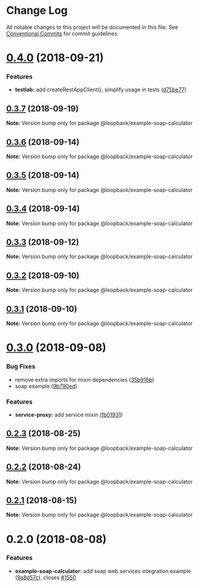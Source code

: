 # Change Log

All notable changes to this project will be documented in this file.
See [Conventional Commits](https://conventionalcommits.org) for commit guidelines.

<a name="0.4.0"></a>
# [0.4.0](https://github.com/strongloop/loopback-next/compare/@loopback/example-soap-calculator@0.3.7...@loopback/example-soap-calculator@0.4.0) (2018-09-21)


### Features

* **testlab:** add createRestAppClient(), simplify usage in tests ([d75be77](https://github.com/strongloop/loopback-next/commit/d75be77))





<a name="0.3.7"></a>
## [0.3.7](https://github.com/strongloop/loopback-next/compare/@loopback/example-soap-calculator@0.3.6...@loopback/example-soap-calculator@0.3.7) (2018-09-19)

**Note:** Version bump only for package @loopback/example-soap-calculator





<a name="0.3.6"></a>
## [0.3.6](https://github.com/strongloop/loopback-next/compare/@loopback/example-soap-calculator@0.3.5...@loopback/example-soap-calculator@0.3.6) (2018-09-14)

**Note:** Version bump only for package @loopback/example-soap-calculator





<a name="0.3.5"></a>
## [0.3.5](https://github.com/strongloop/loopback-next/compare/@loopback/example-soap-calculator@0.3.4...@loopback/example-soap-calculator@0.3.5) (2018-09-14)

**Note:** Version bump only for package @loopback/example-soap-calculator





<a name="0.3.4"></a>
## [0.3.4](https://github.com/strongloop/loopback-next/compare/@loopback/example-soap-calculator@0.3.3...@loopback/example-soap-calculator@0.3.4) (2018-09-14)

**Note:** Version bump only for package @loopback/example-soap-calculator





<a name="0.3.3"></a>
## [0.3.3](https://github.com/strongloop/loopback-next/compare/@loopback/example-soap-calculator@0.3.2...@loopback/example-soap-calculator@0.3.3) (2018-09-12)

**Note:** Version bump only for package @loopback/example-soap-calculator





<a name="0.3.2"></a>
## [0.3.2](https://github.com/strongloop/loopback-next/compare/@loopback/example-soap-calculator@0.3.1...@loopback/example-soap-calculator@0.3.2) (2018-09-10)

**Note:** Version bump only for package @loopback/example-soap-calculator





<a name="0.3.1"></a>
## [0.3.1](https://github.com/strongloop/loopback-next/compare/@loopback/example-soap-calculator@0.3.0...@loopback/example-soap-calculator@0.3.1) (2018-09-10)

**Note:** Version bump only for package @loopback/example-soap-calculator





<a name="0.3.0"></a>
# [0.3.0](https://github.com/strongloop/loopback-next/compare/@loopback/example-soap-calculator@0.2.3...@loopback/example-soap-calculator@0.3.0) (2018-09-08)


### Bug Fixes

* remove extra imports for mixin dependencies ([35b916b](https://github.com/strongloop/loopback-next/commit/35b916b))
* soap example ([9b790ed](https://github.com/strongloop/loopback-next/commit/9b790ed))


### Features

* **service-proxy:** add service mixin ([fb01931](https://github.com/strongloop/loopback-next/commit/fb01931))





<a name="0.2.3"></a>
## [0.2.3](https://github.com/strongloop/loopback-next/compare/@loopback/example-soap-calculator@0.2.2...@loopback/example-soap-calculator@0.2.3) (2018-08-25)

**Note:** Version bump only for package @loopback/example-soap-calculator





<a name="0.2.2"></a>
## [0.2.2](https://github.com/strongloop/loopback-next/compare/@loopback/example-soap-calculator@0.2.1...@loopback/example-soap-calculator@0.2.2) (2018-08-24)

**Note:** Version bump only for package @loopback/example-soap-calculator





<a name="0.2.1"></a>
## [0.2.1](https://github.com/strongloop/loopback-next/compare/@loopback/example-soap-calculator@0.2.0...@loopback/example-soap-calculator@0.2.1) (2018-08-15)




**Note:** Version bump only for package @loopback/example-soap-calculator

<a name="0.2.0"></a>
# 0.2.0 (2018-08-08)


### Features

* **example-soap-calculator:** add soap web services integration example ([9a8d57c](https://github.com/strongloop/loopback-next/commit/9a8d57c)), closes [#1550](https://github.com/strongloop/loopback-next/issues/1550)
